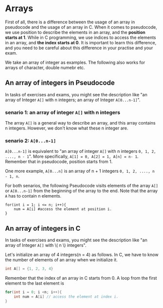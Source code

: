 # Arrays

First of all, there is a difference between the usage of an array in pseudocode and the usage of an array in C.
When it comes to pseudocode, we use position to describe the elements in an array, and the **position starts at 1**.
While in C programming, we use indices to access the elements in an array, and **the index starts at 0**.
It is important to learn this difference, and you need to be careful about this difference in your practise and your exam.

We take an array of integer as examples. The following also works for arrays of character, double numebr etc.

## An array of integers in Pseudocode
In tasks of exercises and exams, you might see the description like "an array of Integer ```A[]``` with n integers; 
an array of Integer ```A[0...n-1]```".
 
### senario 1: an array of integer ```A[]``` with n integers 
The array ```A[]``` is a general way to describe an array, and this array contains n integers. However, we don't know
what these n integer are.
 


### senario 2: ```A[0...n-1]```
```A[0...n-1]``` is equivalent to "an array of integer ```A[]``` with n integers ```0, 1, 2, ...., n - 1```". 
More specifically, ```A[1] = 0, A[2] = 1, A[n] = n- 1```. Remember that in pseudocode, position starts from 1.

One more example, ```A[0...n]``` is an array of n + 1 integers ```0, 1, 2, ...., n - 1, n```. 


For both senarios, the following Pseudocode visits elements of the array ```A[]``` or ```A[0...n-1]``` from the 
beginning of the array to the end. Note that the array ```A``` has to contain n elements. 

```
for(int i = 1; i <= n; i++){
	num = A[i] #access the element at position i.
}
```

## An array of integers in C

In tasks of exercises and exams, you might see the description like "an array of Integer ```A[]``` with \\( n \\) integers".

Let's initialize an array of 4 integers(n = 4) as follows. In C, we have to know the number of elements of an array when
we initialize it.

```c
int A[] = {1, 2, 3, 4}
``` 
 

Remember that the index of an array in C starts from 0. A loop from the first element to the last element is

```c
for(int i = 0; i <n; i++){
	int num = A[i] // access the element at index i.
}
```